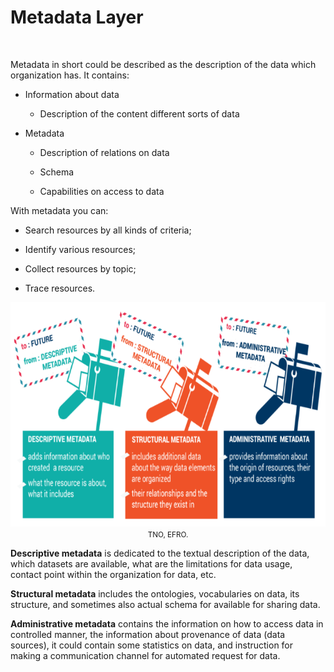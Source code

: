 # Metadata Layer

</br>

Metadata in short could be described as the description of the data which organization has. It contains: 

- Information about data 

  - Description of the content different sorts of data 

- Metadata 

  - Description of relations on data 

  - Schema 

  - Capabilities on access to data 

With metadata you can: 

- Search resources by all kinds of criteria; 

- Identify various resources; 
- Collect resources by topic; 
- Trace resources. 

<p align = "center">
<img src=".\_static\img\metadataformats.png" height="359" />
</br>
<small>TNO, EFRO.</small>
</p>

**Descriptive metadata** is dedicated to the textual description of the data, which datasets are available, what are the limitations for data usage, contact point within the organization for data, etc. 

**Structural metadata** includes the ontologies, vocabularies on data, its structure, and sometimes also actual schema for available for sharing data. 

**Administrative metadata** contains the information on how to access data in controlled manner, the information about provenance of data (data sources), it could contain some statistics on data, and instruction for making a communication channel for automated request for data. 
